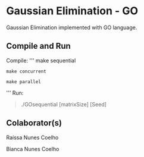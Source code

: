 # Gaussian Elimination - GO

Gaussian Elimination implemented with GO language. 

## Compile and Run

Compile:
'''
	make sequential

	make concurrent

	make parallel
'''
Run:

>	./GOsequential [matrixSize] [Seed]

## Colaborator(s)

Raíssa Nunes Coelho
 
Bianca Nunes Coelho
